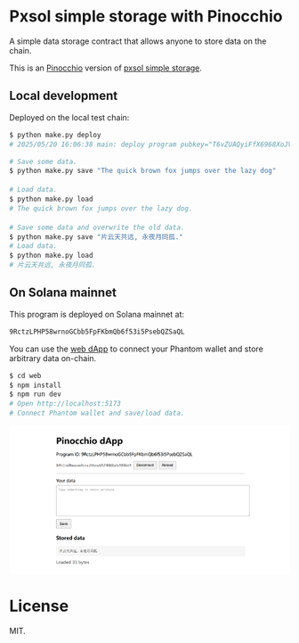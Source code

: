 # Pxsol simple storage with Pinocchio

A simple data storage contract that allows anyone to store data on the chain.

This is an [Pinocchio](https://github.com/anza-xyz/pinocchio) version of [pxsol simple storage](https://github.com/mohanson/pxsol-ss).

## Local development

Deployed on the local test chain:

```sh
$ python make.py deploy
# 2025/05/20 16:06:38 main: deploy program pubkey="T6vZUAQyiFfX6968XoJVmXxpbZwtnKfQbNNBYrcxkcp"
```

```sh
# Save some data.
$ python make.py save "The quick brown fox jumps over the lazy dog"

# Load data.
$ python make.py load
# The quick brown fox jumps over the lazy dog.

# Save some data and overwrite the old data.
$ python make.py save "片云天共远, 永夜月同孤."
# Load data.
$ python make.py load
# 片云天共远, 永夜月同孤.
```

## On Solana mainnet

This program is deployed on Solana mainnet at:

```txt
9RctzLPHP58wrnoGCbb5FpFKbmQb6f53i5PsebQZSaQL
```

You can use the [web dApp](./web) to connect your Phantom wallet and store arbitrary data on-chain.

```sh
$ cd web
$ npm install
$ npm run dev
# Open http://localhost:5173
# Connect Phantom wallet and save/load data.
```

![img](./res/web.png)

# License

MIT.
